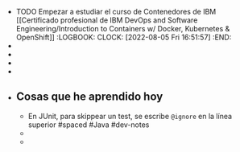 - TODO Empezar a estudiar el curso de Contenedores de IBM [[Certificado profesional de IBM DevOps and Software Engineering/Introduction to Containers w/ Docker, Kubernetes & OpenShift]]
  :LOGBOOK:
  CLOCK: [2022-08-05 Fri 16:51:57]
  :END:
-
-
-
-
- ## Cosas que he aprendido hoy
	- En JUnit, para skippear un test, se escribe `@ignore` en la línea superior #spaced #Java #dev-notes
	-
	-